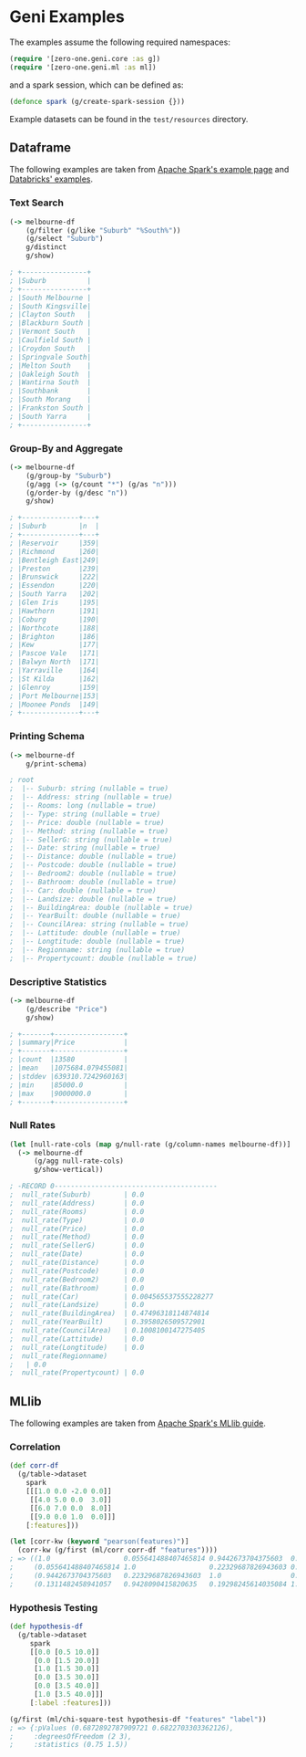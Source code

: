 # Geni Examples

The examples assume the following required namespaces:

```clojure
(require '[zero-one.geni.core :as g])
(require '[zero-one.geni.ml :as ml])
```

and a spark session, which can be defined as:

```clojure
(defonce spark (g/create-spark-session {}))
```

Example datasets can be found in the `test/resources` directory.

## Dataframe

The following examples are taken from [Apache Spark's example page](https://spark.apache.org/examples.html) and [Databricks' examples](https://docs.databricks.com/spark/latest/dataframes-datasets/introduction-to-dataframes-scala.html).

### Text Search

```clojure
(-> melbourne-df
    (g/filter (g/like "Suburb" "%South%"))
    (g/select "Suburb")
    g/distinct
    g/show)

; +----------------+
; |Suburb          |
; +----------------+
; |South Melbourne |
; |South Kingsville|
; |Clayton South   |
; |Blackburn South |
; |Vermont South   |
; |Caulfield South |
; |Croydon South   |
; |Springvale South|
; |Melton South    |
; |Oakleigh South  |
; |Wantirna South  |
; |Southbank       |
; |South Morang    |
; |Frankston South |
; |South Yarra     |
; +----------------+
```

### Group-By and Aggregate

```clojure
(-> melbourne-df
    (g/group-by "Suburb")
    (g/agg (-> (g/count "*") (g/as "n")))
    (g/order-by (g/desc "n"))
    g/show)

; +--------------+---+
; |Suburb        |n  |
; +--------------+---+
; |Reservoir     |359|
; |Richmond      |260|
; |Bentleigh East|249|
; |Preston       |239|
; |Brunswick     |222|
; |Essendon      |220|
; |South Yarra   |202|
; |Glen Iris     |195|
; |Hawthorn      |191|
; |Coburg        |190|
; |Northcote     |188|
; |Brighton      |186|
; |Kew           |177|
; |Pascoe Vale   |171|
; |Balwyn North  |171|
; |Yarraville    |164|
; |St Kilda      |162|
; |Glenroy       |159|
; |Port Melbourne|153|
; |Moonee Ponds  |149|
; +--------------+---+
```

### Printing Schema

``` clojure
(-> melbourne-df
    g/print-schema)

; root
;  |-- Suburb: string (nullable = true)
;  |-- Address: string (nullable = true)
;  |-- Rooms: long (nullable = true)
;  |-- Type: string (nullable = true)
;  |-- Price: double (nullable = true)
;  |-- Method: string (nullable = true)
;  |-- SellerG: string (nullable = true)
;  |-- Date: string (nullable = true)
;  |-- Distance: double (nullable = true)
;  |-- Postcode: double (nullable = true)
;  |-- Bedroom2: double (nullable = true)
;  |-- Bathroom: double (nullable = true)
;  |-- Car: double (nullable = true)
;  |-- Landsize: double (nullable = true)
;  |-- BuildingArea: double (nullable = true)
;  |-- YearBuilt: double (nullable = true)
;  |-- CouncilArea: string (nullable = true)
;  |-- Lattitude: double (nullable = true)
;  |-- Longtitude: double (nullable = true)
;  |-- Regionname: string (nullable = true)
;  |-- Propertycount: double (nullable = true)
```

### Descriptive Statistics

```clojure
(-> melbourne-df
    (g/describe "Price")
    g/show)

; +-------+-----------------+
; |summary|Price            |
; +-------+-----------------+
; |count  |13580            |
; |mean   |1075684.079455081|
; |stddev |639310.7242960163|
; |min    |85000.0          |
; |max    |9000000.0        |
; +-------+-----------------+
```

### Null Rates

```clojure
(let [null-rate-cols (map g/null-rate (g/column-names melbourne-df))]
  (-> melbourne-df
      (g/agg null-rate-cols)
      g/show-vertical))

; -RECORD 0----------------------------------------
;  null_rate(Suburb)        | 0.0
;  null_rate(Address)       | 0.0
;  null_rate(Rooms)         | 0.0
;  null_rate(Type)          | 0.0
;  null_rate(Price)         | 0.0
;  null_rate(Method)        | 0.0
;  null_rate(SellerG)       | 0.0
;  null_rate(Date)          | 0.0
;  null_rate(Distance)      | 0.0
;  null_rate(Postcode)      | 0.0
;  null_rate(Bedroom2)      | 0.0
;  null_rate(Bathroom)      | 0.0
;  null_rate(Car)           | 0.004565537555228277
;  null_rate(Landsize)      | 0.0
;  null_rate(BuildingArea)  | 0.47496318114874814
;  null_rate(YearBuilt)     | 0.3958026509572901
;  null_rate(CouncilArea)   | 0.1008100147275405
;  null_rate(Lattitude)     | 0.0
;  null_rate(Longtitude)    | 0.0
;  null_rate(Regionname)
;   | 0.0
;  null_rate(Propertycount) | 0.0
```

## MLlib

The following examples are taken from [Apache Spark's MLlib guide](https://spark.apache.org/docs/latest/ml-guide.html).

### Correlation

```clojure
(def corr-df
  (g/table->dataset
    spark
    [[[1.0 0.0 -2.0 0.0]]
     [[4.0 5.0 0.0  3.0]]
     [[6.0 7.0 0.0  8.0]]
     [[9.0 0.0 1.0  0.0]]]
    [:features]))

(let [corr-kw (keyword "pearson(features)")]
  (corr-kw (g/first (ml/corr corr-df "features"))))
; => ((1.0                  0.055641488407465814 0.9442673704375603  0.1311482458941057)
;     (0.055641488407465814 1.0                  0.22329687826943603 0.9428090415820635)
;     (0.9442673704375603   0.22329687826943603  1.0                 0.19298245614035084)
;     (0.1311482458941057   0.9428090415820635   0.19298245614035084 1.0))
```

### Hypothesis Testing

```clojure
(def hypothesis-df
  (g/table->dataset
     spark
     [[0.0 [0.5 10.0]]
      [0.0 [1.5 20.0]]
      [1.0 [1.5 30.0]]
      [0.0 [3.5 30.0]]
      [0.0 [3.5 40.0]]
      [1.0 [3.5 40.0]]]
     [:label :features]))

(g/first (ml/chi-square-test hypothesis-df "features" "label"))
; => {:pValues (0.6872892787909721 0.6822703303362126),
;     :degreesOfFreedom (2 3),
;     :statistics (0.75 1.5))
```
